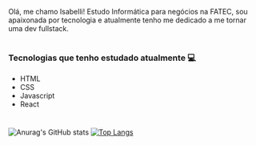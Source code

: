  Olá, me chamo Isabelli! Estudo Informática para negócios na FATEC, sou apaixonada por tecnologia e atualmente tenho me dedicado a me tornar uma dev fullstack.  
 #

<h3>Tecnologias que tenho estudado atualmente  💻</h3>

<ul>
  <li>HTML</li>
  <li>CSS</li>
  <li>Javascript</li>
  <li>React</li>
</ul>

#



![Anurag's GitHub stats](https://github-readme-stats.vercel.app/api?username=p-isabelli&show_icons=true&theme=radical)
[![Top Langs](https://github-readme-stats.vercel.app/api/top-langs/?username=p-isabelli&layout=compact&theme=radical)](https://github.com/anuraghazra/github-readme-stats)


#


